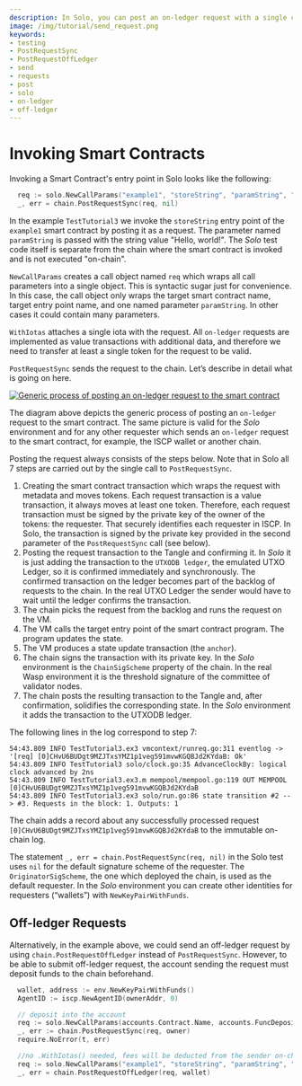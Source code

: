 ```yaml
---
description: In Solo, you can post an on-ledger request with a single call to PostRequestSync.  Alternatively, you can post an off-ledger request by using chain.PostRequestOffLedger instead of PostRequestSync.
image: /img/tutorial/send_request.png
keywords:
- testing
- PostRequestSync
- PostRequestOffLedger
- send
- requests
- post
- solo
- on-ledger
- off-ledger
---
```

# Invoking Smart Contracts

Invoking a Smart Contract's entry point in Solo looks like the following:

```go
  req := solo.NewCallParams("example1", "storeString", "paramString", "Hello, world!").WithIotas(1)
  _, err = chain.PostRequestSync(req, nil)
```

In the example `TestTutorial3` we invoke the `storeString` entry point of the
`example1` smart contract by posting it as a request. The parameter
named `paramString` is passed with the string value "Hello, world!". The _Solo_
test code itself is separate from the chain where the smart contract is invoked and is not executed "on-chain".

`NewCallParams` creates a call object named `req` which wraps all call
parameters into a single object. This is syntactic sugar just for convenience.
In this case, the call object only wraps the target smart contract name, target
entry point name, and one named parameter `paramString`. In other cases it could
contain many parameters.

`WithIotas` attaches a single iota with the request. All `on-ledger` requests
are implemented as value transactions with additional data, and therefore we
need to transfer at least a single token for the request to be valid.

`PostRequestSync` sends the request to the chain. Let’s describe in detail what 
is going on here.

[![Generic process of posting an on-ledger request to the smart contract](/img/tutorial/send_request.png)](/img/tutorial/send_request.png)

The diagram above depicts the generic process of posting an `on-ledger` request to the smart
contract. The same picture is valid for the _Solo_ environment and for any other
requester which sends an `on-ledger` request to the smart contract, for example, the ISCP
wallet or another chain.

Posting the request always consists of the steps below. Note that in Solo all 7
steps are carried out by the single call to `PostRequestSync`.

1. Creating the smart contract transaction which wraps the request with metadata
   and moves tokens. Each request transaction is a value transaction, it always
   moves at least one token. Therefore, each request transaction must be signed
   by the private key of the owner of the tokens: the requester. That securely
   identifies each requester in ISCP. In Solo, the transaction is signed by the
   private key provided in the second parameter of the `PostRequestSync`
   call (see below).
2. Posting the request transaction to the Tangle and confirming it. In _Solo_ it
   is just adding the transaction to the `UTXODB ledger`, the emulated UTXO
   Ledger, so it is confirmed immediately and synchronously. The confirmed
   transaction on the ledger becomes part of the backlog of requests to the
   chain. In the real UTXO Ledger the sender would have to wait until the ledger
   confirms the transaction.
3. The chain picks the request from the backlog and runs the request on the VM.
4. The VM calls the target entry point of the smart contract program. The
   program updates the state.
5. The VM produces a state update transaction (the `anchor`).
6. The chain signs the transaction with its private key. In the _Solo_
   environment is the `ChainSigScheme` property of the chain. In the real
   Wasp environment it is the threshold signature of the committee of validator nodes.
7. The chain posts the resulting transaction to the Tangle and, after confirmation, solidifies the corresponding state. In the _Solo_ environment it adds
the transaction to the UTXODB ledger.

The following lines in the log correspond to step 7:

```log
54:43.809 INFO TestTutorial3.ex3 vmcontext/runreq.go:311 eventlog -> '[req] [0]CHvU6BUDgt9MZJTxsYMZ1p1veg591mvwKGQBJd2KYdaB: Ok'
54:43.809 INFO TestTutorial3 solo/clock.go:35 AdvanceClockBy: logical clock advanced by 2ns
54:43.809 INFO TestTutorial3.ex3.m mempool/mempool.go:119 OUT MEMPOOL [0]CHvU6BUDgt9MZJTxsYMZ1p1veg591mvwKGQBJd2KYdaB
54:43.809 INFO TestTutorial3.ex3 solo/run.go:86 state transition #2 --> #3. Requests in the block: 1. Outputs: 1
```

The chain adds a record about any successfully processed request
`[0]CHvU6BUDgt9MZJTxsYMZ1p1veg591mvwKGQBJd2KYdaB` to the immutable on-chain log.

The statement `_, err = chain.PostRequestSync(req, nil)` in the Solo test uses `nil`
for the default signature scheme of the requester. The `OriginatorSigScheme`,
the one which deployed the chain, is used as the default requester. In the
_Solo_ environment you can create other identities for requesters (“wallets”)
with `NewKeyPairWithFunds`.

## Off-ledger Requests

Alternatively, in the example above, we could send an off-ledger request by using `chain.PostRequestOffLedger` instead of `PostRequestSync`.
However, to be able to submit off-ledger request, the account sending the request must deposit funds to the chain beforehand.

```go
  wallet, address := env.NewKeyPairWithFunds()
  AgentID := iscp.NewAgentID(ownerAddr, 0)

  // deposit into the account
  req := solo.NewCallParams(accounts.Contract.Name, accounts.FuncDeposit.Name).WithIotas(100)
  _, err := chain.PostRequestSync(req, owner)
  require.NoError(t, err)

  //no .WithIotas() needed, fees will be deducted from the sender on-chain account
  req := solo.NewCallParams("example1", "storeString", "paramString", "Hello, world!")
  _, err = chain.PostRequestOffLedger(req, wallet)

```

